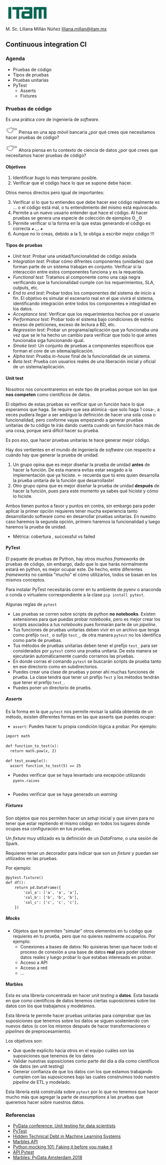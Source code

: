 ![](./docs/images/itam_logo.png)

M. Sc. Liliana Millán Núñez liliana.millan@itam.mx

## Continuous integration CI

### Agenda

+ Pruebas de código
+ Tipos de pruebas
+ Pruebas unitarias
+ PyTest
  + Asserts
  + Fixtures


### Pruebas de código

Es una prática *core* de ingeniería de *software*.

![](./docs/images/pointer.png) Piensa en una app móvil bancaria ¿por qué crees que necesitamos hacer pruebas de código?

![](./docs/images/pointer.png) Ahora piensa en tu contexto de ciencia de datos ¿por qué crees que necesitamos hacer pruebas de código?

#### Objetivos

1. Identificar *bugs* lo más temprano posible.
2. Verificar que el código hace lo que se supone debe hacer.

Otros menos directos pero igual de importantes:

3. Verificar si lo que tu entiendes que debe hacer ese código realmente es ... o el código está mal, o tu entendimiento del mismo está equivocado.
4. Permite a un nuevo usuario entender qué hace el código. Al hacer pruebas se genera una especie de colección de ejemplos ʘ‿ʘ
5. Permite verificar si la forma en la que estas generando el código es correcta ◕ ◡ ◕
6. Aunque no lo creas, debido a la 5, te obliga a escribir mejor código !!!

#### Tipos de pruebas

+ *Unit test:* Probar una unidad/funcionalidad de código aislada
+ *Integration test:* Probar cómo difrentes componentes (unidades) que forman parte de un sistema trabajan en conjunto. Verificar si la interacción entre estos componentes funciona y es la requerida.
+ *Functional test:* Tratamos al componente como una caja negra verificando que la funcionalidad cumple con los requerimientos, SLA, outputs, etc.
+ *End to end test:* Probar todos los componentes del sistema de inicio a fin. El objetivo es simular el escenario real en el que vivirá el sistema, identificando integración entre todos los componentes e integridad en los datos.
+ *Acceptance test:* Verificar que los requerimientos hechos por el usuario
+ *Performance test:* Probar todo el sistema bajo condiciones de estrés: exceso de peticiones, exceso de lectura a BD, etc.  
+ *Regression test:* Probar un programa/aplicación que ya funcionaba una vez que se le ha hecho un cambio para verificar que todo lo que antes funcionaba siga funcionando igual.
+ *Smoke test:* Un conjunto de pruebas a componentes específicos que forman el *core* de un sitema/aplicación.
+ *Alpha test:* Prueba *in-house* final de la funcionalidad de un sistema.
+ *Beta test:* Prueba con usuarios reales de una liberación inicial y oficial de un sistema/aplicación.


#### Unit test

Nosotros nos concentraremos en este tipo de pruebas porque son las que **nos competen** como científicos de datos.

El objetivo de estas pruebas es verificar que un función hace lo que esperamos que haga. Se require que sea atómica -que solo haga 1 cosa-, a veces pudiera llegar a ser ambiguo la definición de hacer una sola cosa o funcionalidad, pero conforme vayas empezando a generar pruebas unitarias de tu código te irás dando cuenta cuando un función hace más de una cosa, porque será difícil hacer su prueba.

Es pos eso, que hacer pruebas unitarias te hace generar mejor código.

Hay dos vertientes en el mundo de ingeniería de *software* con respecto a cuándo hay que generar la prueba de unidad.

1. Un grupo opina que es mejor diseñar la prueba de unidad **antes** de hacer la función. De esta manera evitas estar sesgado a la implementación que ya hiciste. $\leftarrow$ recuerda que tú eres quien desarrolla la prueba unitaria de la función que desarrollaste!
2. Otro grupo opina que es mejor diseñar la prueba de unidad **después** de hacer la función, pues para este momento ya sabes qué hiciste y cómo lo hiciste.

Ambos tienen puntos a favor y puntos en contra, sin embargo para poder aplicar la primer opción requieres tener mucha experiencia tanto desarrollando software como en desarrollar pruebas unitarias. En nuestro caso haremos la segunda opción, primero haremos la funcionalidad y luego haremos la prueba de unidad.

+ Métrica: cobertura , successful vs failed

#### PyTest

El paquete de pruebas de Python, hay otros muchos *frameworks* de pruebas de código, sin embargo, dado que lo que harás normalmente estará en python, es mejor ocupar este. De hecho, entre diferentes *frameworks* no cambia "mucho" el cómo utilizarlos, todos se basan en los mismos conceptos.

Para instalar PyTest necesitarás correr en tu ambiente de pyenv o anaconda o conda o virtualenv correspondiente a la clase `pip install pytest`.

Algunas reglas de `pytest`

+ Las pruebas se corren sobre scripts de python **no notebooks**. Existen extensiones para que puedas probar *notebooks*, pero es mejor crear los *scripts* asociados a tus *notebooks* pues formarán parte de un *pipeline*.
+ Tus funciones de pruebas unitarias deben vivir en un archivo que tenga como prefijo `test_` o sufijo `test_`, de otra manera `pytest` no los identifica como parte de pruebas.
+ Tus métodos de pruebas unitarias deben tener el prefijo `test_` para ser considerados por `pytest` como una prueba unitaria. De esta manera se ejecutarán automáticamente cuando corramos las pruebas.
+ En donde corras el comando `pytest` se buscarán scripts de prueba tanto en ese directorio como en subdirectorios.
+ Puedes crear una clase de pruebas y poner ahí muchas funciones de prueba. La clase tendrá que tener un prefijo `Test` y los métodos tendrán que tener el prefijo `test_`.
+ Puedes poner un directorio de pruebs.

##### Asserts

Es la forma en la que `pytest` nos permite revisar la salida obtenida de un método, existen diferentes formas en las que  asserts que puedes ocupar:

+ `assert`: Puedes hacer tu propia condición lógica a probar. Por ejemplo:

```
import math

def function_to_test(x):
  return math.pow(x, 2)

def test_example():
  assert function_to_test(5) == 25

```

+ Puedes verificar que se haya levantado una excepción utilizando `pyenv.raises`

```

```

+ Puedes verificar que se haya generado un *warning*   

##### Fixtures

Son objetos que nos permiten hacer un *setup* inicial y que sirven para no tener que estar repitiendo el mismo código en todos los lugares donde ocupas esa configuración en tus pruebas.

Un *fixture* muy utilizado es la definición de un *DataFrame*, o una sesión de Spark.

Requieren tener un decorador para indicar que son un *fixture* y puedan ser utilizados en las pruebas.

Por ejemplo:

```
@pytest.fixture()
def df():
    return pd.DataFrame({
        'col_a': ['a', 'a', 'a'],
        'col_b': ['b', 'b', 'b'],
        'col_c': ['c', 'c', 'c'],
    })

```


##### Mocks

+ Objetos que te permiten "simular" otros elementos en tu código que requieres en tu prueba, pero que no quieres realmente ocuparlos. Por ejemplo:
  + Conexiones a bases de datos: No quisieras tener que hacer todo el proceso de conexión a una base de datos **real** para poder obtener datos reales y luego probar lo que estabas interesado en probar.
  + Acceso a API
  + Acceso a red
  + ...

#### Marbles

Esta es una librería concentrada en hacer *unit testing* a **datos**. Esta basada en que como científicos de datos tenemos ciertas suposiciones sobre los datos con los que trabajamos y modelamos.

Esta librería te permite hacer pruebas unitarias para comprobar que las suposiciones que tenemos sobre los datos se siguen sosteniendo con nuevos datos (o con los mismos después de hacer transformaciones o *pipelines* de preprocesamiento).

Los objetivos son:

+ Que quede explícito hacia otros en el equipo cuáles son las suposiciones que tenemos de los datos
+ Validar nuestras suposiciones como parte del día a día como científicos de datos (en unit testing)
+ Generar confianza de que los datos con los que estamos trabajando cumplen con las suposiciones bajo las cuales construimos todo nuestro *pipeline* de ETL y modelado.


Esta librería está construida sobre `pytest` por lo que no tenemos que hacer mucho más que agregar la parte de *assumptions* a las pruebas que queremos hacer sobre nuestros datos.


### Referencias

+ [PyData conference: Unit testing for data scientists](https://www.youtube.com/watch?v=Da-FL_1i6ps)
+ [PyTest](https://docs.pytest.org/en/latest/)
+ [Hidden Technical Debt in Machine Learning Systems](https://papers.nips.cc/paper/5656-hidden-technical-debt-in-machine-learning-systems.pdf)
+ [Marbles API](https://marbles.readthedocs.io/en/stable/quickstart.html)
+ [Python mocking 101: Faking it before you make it](https://www.fugue.co/blog/2016-02-11-python-mocking-101)
+ [API Pytest](https://docs.pytest.org/en/latest/reference.html#)
+ [Marbles: PyData Amsterdam 2018](https://www.youtube.com/watch?v=enlNiRSt9nk)
